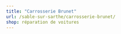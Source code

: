 ```yaml
---
title: "Carrosserie Brunet"
url: /sable-sur-sarthe/carrosserie-brunet/
shop: réparation de voitures
---
```

